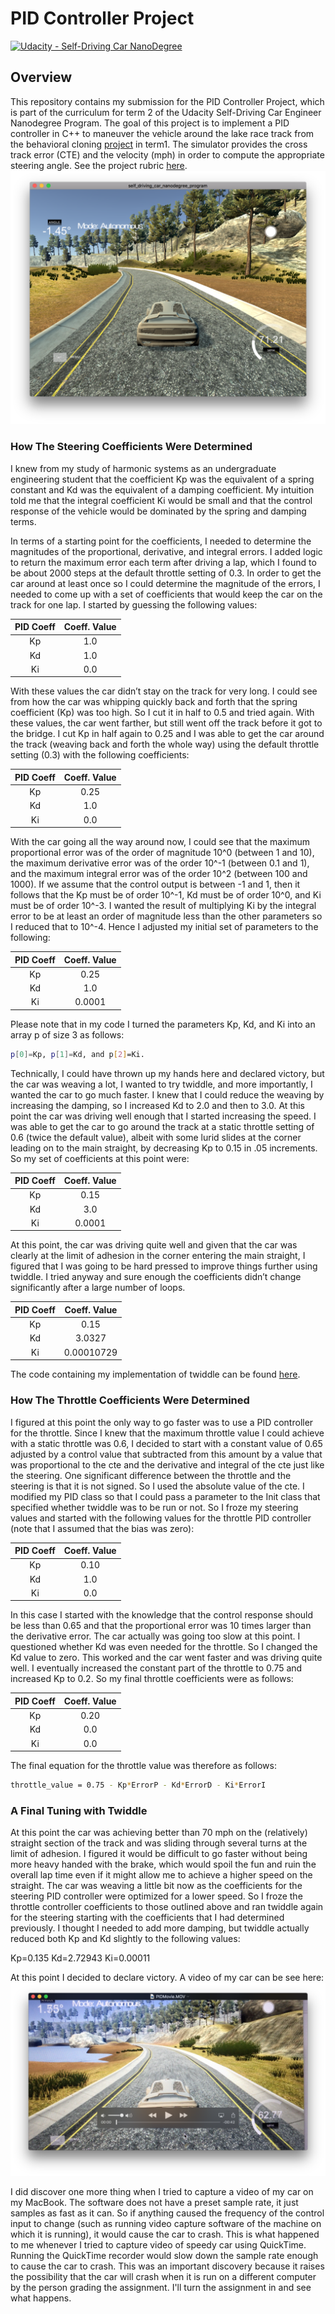 # PID Controller Project

[![Udacity - Self-Driving Car NanoDegree](https://s3.amazonaws.com/udacity-sdc/github/shield-carnd.svg)](http://www.udacity.com/drive)

Overview
---
This repository contains my submission for the PID Controller Project, which is part of the curriculum for term 2 of the Udacity Self-Driving Car Engineer Nanodegree Program. The goal of this project is to implement a PID controller in C++ to maneuver the vehicle around the lake race track from the behavioral cloning [project](https://github.com/alangordon258/SelfDrivingCar-Term1-Proj3) in term1. The simulator provides the cross track error (CTE) and the velocity (mph) in order to compute the appropriate steering angle. See the project rubric [here](https://review.udacity.com/#!/rubrics/824/view). 
![alt text](./PIDScreenShot.png)

[//]: # (Image References)


### How The Steering Coefficients Were Determined
I knew from my study of harmonic systems as an undergraduate engineering student that the coefficient Kp was the equivalent of a spring constant and Kd was the equivalent of a damping coefficient. My intuition told me that the integral coefficient Ki would be small and that the control response of the vehicle would be dominated by the spring and damping terms. 

 In terms of a starting point for the coefficients, I needed to determine the magnitudes of the proportional, derivative, and integral errors. I added logic to return the maximum error each term after driving a lap, which I found to be about 2000 steps at the default throttle setting of 0.3. In order to get the car around at least once so I could determine the magnitude of the errors, I needed to come up with a set of coefficients that would keep the car on the track for one lap. I started by guessing the following values:

| PID Coeff | Coeff. Value |
|:-----:|:-------------:|
| Kp  | 1.0  |
| Kd  | 1.0  |
| Ki  | 0.0  |

With these values the car didn’t stay on the track for very long. I could see from how the car was whipping quickly back and forth that the spring coefficient (Kp) was too high. So I cut it in half to 0.5 and tried again. With these values, the car went farther, but still went off the track before it got to the bridge. I cut Kp in half again to 0.25 and I was able to get  the car around the track (weaving back and forth the whole way) using the default throttle setting (0.3) with the following coefficients:

| PID Coeff | Coeff. Value |
|:-----:|:-------------:|
| Kp  | 0.25  |
| Kd  | 1.0  |
| Ki  | 0.0  |

With the car going all the way around now, I could see that the maximum proportional error was of the order of magnitude 10^0 (between 1 and 10), the maximum derivative error was of the order 10^-1 (between 0.1 and 1), and the maximum integral error was of the order 10^2 (between 100 and 1000). If we assume that the control output is between -1 and 1,  then it follows that the Kp must be of order 10^-1, Kd must be of order 10^0, and Ki must be of order 10^-3. I wanted the result of multiplying Ki by the integral error to be at least an order of magnitude less than the other parameters so I reduced that to 10^-4. Hence I adjusted my initial set of parameters to the following:

| PID Coeff | Coeff. Value |
|:-----:|:-------------:|
| Kp  | 0.25  |
| Kd  | 1.0  |
| Ki  | 0.0001  |

Please note that in my code I turned the parameters Kp, Kd, and Ki into an array p of size 3 as follows: 
```sh
p[0]=Kp, p[1]=Kd, and p[2]=Ki.
```
Technically, I could have thrown up my hands here and declared victory, but the car was weaving a lot, I wanted to try twiddle, and more importantly, I wanted the car to go much faster. I knew that I could reduce the weaving by increasing the damping, so I increased Kd to 2.0 and then to 3.0. At this point the car was driving well enough that I started increasing the speed. I was able to get the car to go around the track at a static throttle setting of 0.6 (twice the default value), albeit with some lurid slides at the corner leading on to the main straight, by decreasing Kp to 0.15 in .05 increments. So my set of coefficients at this point were:

| PID Coeff | Coeff. Value |
|:-----:|:-------------:|
| Kp  | 0.15  |
| Kd  | 3.0  |
| Ki  | 0.0001  |

At this point, the car was driving quite well and given that the car was clearly at the limit of adhesion in the corner entering the main straight, I figured that I was going to be hard pressed to improve things further using twiddle. I tried anyway and sure enough the coefficients didn’t change significantly after a large number of loops.  

| PID Coeff | Coeff. Value |
|:-----:|:-------------:|
| Kp  | 0.15  |
| Kd  | 3.0327  |
| Ki  | 0.00010729  |

The code containing my implementation of twiddle can be found [here](./src).

### How The Throttle Coefficients Were Determined
I figured at this point the only way to go faster was to use a PID controller for the throttle. Since I knew that the maximum throttle value I could achieve with a static throttle was 0.6, I decided to start with a constant value of 0.65 adjusted by a control value that subtracted from this amount by a value that was proportional to the cte and the derivative and integral of the cte just like the steering. One significant difference between the throttle and the steering is that it is not signed. So I used the absolute value of the cte. I modified my PID class so that I could pass a parameter to the Init class that specified whether twiddle was to be run or not. So I froze my steering values and started with the following values for the throttle PID controller (note that I assumed that the bias was zero):

| PID Coeff | Coeff. Value |
|:-----:|:-------------:|
| Kp  | 0.10  |
| Kd  | 1.0  |
| Ki  | 0.0  |

In this case I started with the knowledge that the control response should be less than 0.65 and that the proportional error was 10 times larger than the derivative error. The car actually was going too slow at this point. I questioned whether Kd was even needed for the throttle. So I changed the Kd value to zero. This worked and the car went faster and was driving quite well. I eventually increased the constant part of the throttle to 0.75 and increased Kp to 0.2. So my final throttle coefficients were as follows: 

| PID Coeff | Coeff. Value |
|:-----:|:-------------:|
| Kp  | 0.20  |
| Kd  | 0.0  |
| Ki  | 0.0  |

The final equation for the throttle value was therefore as follows:
```sh
throttle_value = 0.75 - Kp*ErrorP - Kd*ErrorD - Ki*ErrorI
```
### A Final Tuning with Twiddle
At this point the car was achieving better than 70 mph on the (relatively) straight section of the track and was sliding through several turns at the limit of adhesion. I figured it would be difficult to go faster without being more heavy handed with the brake, which would spoil the fun and ruin the overall lap time even if it might allow me to achieve a higher speed on the straight. The car was weaving a little bit now as the coefficients for the steering PID controller were optimized for a lower speed. So I froze the throttle controller coefficients to those outlined above and ran twiddle again for the steering starting with the coefficients that I had determined previously. I thought I needed to add more damping, but twiddle actually reduced both Kp and Kd slightly to the following values:

Kp=0.135
Kd=2.72943
Ki=0.00011

At this point I decided to declare victory. A video of my car can be see here: 
[![alt text](./PIDVideoScreenShot.png)](./PIDMovie.MOV)

I did discover one more thing when I tried to capture a video of my car on my MacBook. The software does not have a preset sample rate, it just samples as fast as it can. So if anything caused the frequency of the control input to change (such as running video capture software of the machine on which it is running), it would cause the car to crash. This is what happened to me whenever I tried to capture video of speedy car using QuickTime. Running the QuickTime recorder would slow down the sample rate enough to cause the car to crash. This was an important discovery because it raises the possibility that the car will crash when it is run on a different computer by the person grading the assignment. I'll turn the assignment in and see what happens.